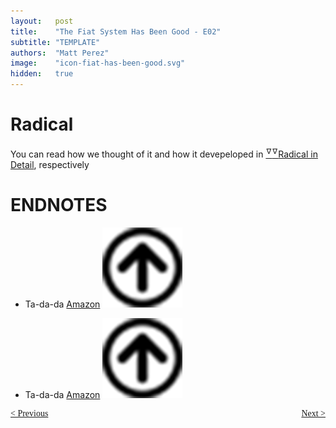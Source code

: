 ```yaml
---
layout:   post
title:    "The Fiat System Has Been Good - E02"
subtitle: "TEMPLATE"
authors:  "Matt Perez"
image:    "icon-fiat-has-been-good.svg"
hidden:   true
---
```


<div style="display:none; ">
 <p>Time for an alternative.</p>
</div>

<h1>Radical</h1>
 <p></p>
 <p></p>
 <p>You can read how we thought of it and how it devepeloped in <a href="#en01">
  <sup id="bm01">&hairsp;&nabla;&hairsp;</sup><Radical Companies and <a href="#en02"><sup id="bm02">&hairsp;&nabla;&hairsp;</sup>Radical in Detail</a>, respectively</p>

<h1></h1>
 <p></p>
 <p></p>  
 <p></p>

<h1 class="_section">ENDNOTES</h1>
 <ul>
  <li id="en01">
   <p class="_list-item">
    Ta-da-da
    <a href="https://www.amazon.com/dp/B0CN3X7J93" target='_blank'>Amazon</a>
    <a class="_uparrow" href="#bm01"><img src="/assets/img/arrow-up-icon.png"></a>
   </p>
  </li>
  <li id="en02">
   <p class="_list-item">
    Ta-da-da
    <a href="https://www.amazon.com/dp/B0CW1HV3SK" target='_blank'>Amazon</a>
    <a class="_uparrow" href="#bm01"><img src="/assets/img/arrow-up-icon.png"></a>
   </p>
  </li>
 </ul>

<div style="margin-bottom:1in; font-family: American Typewriter, serif; ">
 <span style="float:left; ">
  <a href="https://radicalcompanies.com/2024/11/28/book4-intro">&lt; Previous</a>
 </span>
 <span style="float:right; ">
  <a href="https://radicalcompanies.com/2024/12/01/book4-02">Next &gt;</a>
 </span>
</div>

